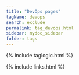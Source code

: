 ```yaml
---
title: "DevOps pages"
tagName: devops
search: exclude
permalink: tag_devops.html
sidebar: mydoc_sidebar
folder: tags
---
```

{% include taglogic.html %}

{% include links.html %}
